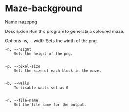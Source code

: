 # Maze-background



Name
      mazepng
      
Description
    Run this program to generate a coloured maze.
    
Options
    -w, --width
        Sets the width of the png.
        
        
    -h, --height
        Sets the height of the png.
        
        
    -p, --pixel-size
        Sets the size of each block in the maze.
        
        
    -b, --walls
        To disable walls set as 0
        
        
    -n, --file-name
        Set the file name for the output.
